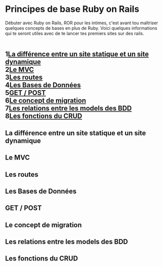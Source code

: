 # Principes de base Ruby on Rails

Débuter avec Ruby on Rails, ROR pour les intimes, c'est avant tou maîtriser quelques concepts de bases en plus de Ruby. Voici quelques informations qui te seront utiles avec de te lancer tes premiers sites sur des rails.<br><br>

1[La différence entre un site statique et un site dynamique](#dyna)<br>
2[Le MVC](#mvc)<br>
3[Les routes](#routes)<br>
4[Les Bases de Données](#bdd)<br>
5[GET / POST](#getpost)<br>
6[Le concept de migration](#migr)<br>
7[Les relations entre les models des BDD](#models)<br>
8[Les fonctions du CRUD](#crud)<br>
---
## <a name="dyna"></a>La différence entre un site statique et un site dynamique
## <a name="mvc"></a>Le MVC
## <a name="routes"></a>Les routes
## <a name="bdd"></a>Les Bases de Données
## <a name="getpost"></a>GET / POST
## <a name="migr"></a>Le concept de migration
## <a name="models"></a>Les relations entre les models des BDD
## <a name="crud"></a>Les fonctions du CRUD
